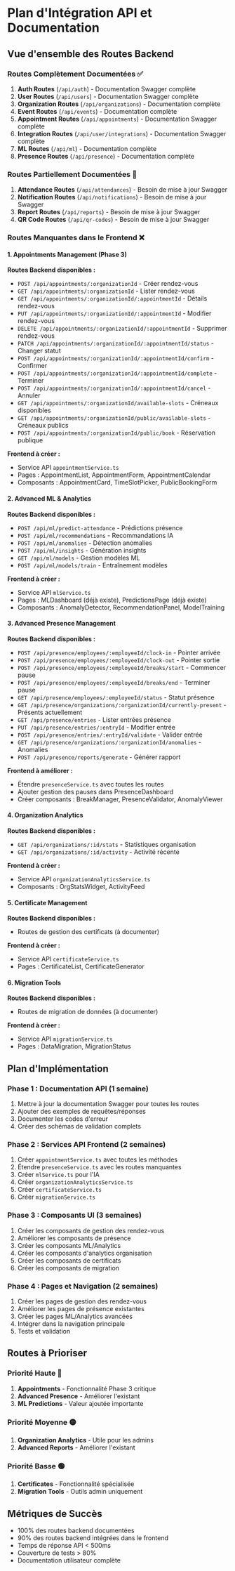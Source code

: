 # Plan d'Intégration API et Documentation

## Vue d'ensemble des Routes Backend

### Routes Complètement Documentées ✅
1. **Auth Routes** (`/api/auth`) - Documentation Swagger complète
2. **User Routes** (`/api/users`) - Documentation Swagger complète  
3. **Organization Routes** (`/api/organizations`) - Documentation complète
4. **Event Routes** (`/api/events`) - Documentation complète
5. **Appointment Routes** (`/api/appointments`) - Documentation Swagger complète
6. **Integration Routes** (`/api/user/integrations`) - Documentation Swagger complète
7. **ML Routes** (`/api/ml`) - Documentation complète
8. **Presence Routes** (`/api/presence`) - Documentation complète

### Routes Partiellement Documentées 🔄
1. **Attendance Routes** (`/api/attendances`) - Besoin de mise à jour Swagger
2. **Notification Routes** (`/api/notifications`) - Besoin de mise à jour Swagger
3. **Report Routes** (`/api/reports`) - Besoin de mise à jour Swagger
4. **QR Code Routes** (`/api/qr-codes`) - Besoin de mise à jour Swagger

### Routes Manquantes dans le Frontend ❌

#### 1. Appointments Management (Phase 3)
**Routes Backend disponibles :**
- `POST /api/appointments/:organizationId` - Créer rendez-vous
- `GET /api/appointments/:organizationId` - Lister rendez-vous
- `GET /api/appointments/:organizationId/:appointmentId` - Détails rendez-vous
- `PUT /api/appointments/:organizationId/:appointmentId` - Modifier rendez-vous
- `DELETE /api/appointments/:organizationId/:appointmentId` - Supprimer rendez-vous
- `PATCH /api/appointments/:organizationId/:appointmentId/status` - Changer statut
- `POST /api/appointments/:organizationId/:appointmentId/confirm` - Confirmer
- `POST /api/appointments/:organizationId/:appointmentId/complete` - Terminer
- `POST /api/appointments/:organizationId/:appointmentId/cancel` - Annuler
- `GET /api/appointments/:organizationId/available-slots` - Créneaux disponibles
- `GET /api/appointments/:organizationId/public/available-slots` - Créneaux publics
- `POST /api/appointments/:organizationId/public/book` - Réservation publique

**Frontend à créer :**
- Service API `appointmentService.ts`
- Pages : AppointmentList, AppointmentForm, AppointmentCalendar
- Composants : AppointmentCard, TimeSlotPicker, PublicBookingForm

#### 2. Advanced ML & Analytics
**Routes Backend disponibles :**
- `POST /api/ml/predict-attendance` - Prédictions présence
- `POST /api/ml/recommendations` - Recommandations IA
- `POST /api/ml/anomalies` - Détection anomalies
- `POST /api/ml/insights` - Génération insights
- `GET /api/ml/models` - Gestion modèles ML
- `POST /api/ml/models/train` - Entraînement modèles

**Frontend à créer :**
- Service API `mlService.ts`
- Pages : MLDashboard (déjà existe), PredictionsPage (déjà existe)
- Composants : AnomalyDetector, RecommendationPanel, ModelTraining

#### 3. Advanced Presence Management
**Routes Backend disponibles :**
- `POST /api/presence/employees/:employeeId/clock-in` - Pointer arrivée
- `POST /api/presence/employees/:employeeId/clock-out` - Pointer sortie
- `POST /api/presence/employees/:employeeId/breaks/start` - Commencer pause
- `POST /api/presence/employees/:employeeId/breaks/end` - Terminer pause
- `GET /api/presence/employees/:employeeId/status` - Statut présence
- `GET /api/presence/organizations/:organizationId/currently-present` - Présents actuellement
- `GET /api/presence/entries` - Lister entrées présence
- `PUT /api/presence/entries/:entryId` - Modifier entrée
- `POST /api/presence/entries/:entryId/validate` - Valider entrée
- `GET /api/presence/organizations/:organizationId/anomalies` - Anomalies
- `POST /api/presence/reports/generate` - Générer rapport

**Frontend à améliorer :**
- Étendre `presenceService.ts` avec toutes les routes
- Ajouter gestion des pauses dans PresenceDashboard
- Créer composants : BreakManager, PresenceValidator, AnomalyViewer

#### 4. Organization Analytics
**Routes Backend disponibles :**
- `GET /api/organizations/:id/stats` - Statistiques organisation
- `GET /api/organizations/:id/activity` - Activité récente

**Frontend à créer :**
- Service API `organizationAnalyticsService.ts`
- Composants : OrgStatsWidget, ActivityFeed

#### 5. Certificate Management
**Routes Backend disponibles :**
- Routes de gestion des certificats (à documenter)

**Frontend à créer :**
- Service API `certificateService.ts`
- Pages : CertificateList, CertificateGenerator

#### 6. Migration Tools
**Routes Backend disponibles :**
- Routes de migration de données (à documenter)

**Frontend à créer :**
- Service API `migrationService.ts`
- Pages : DataMigration, MigrationStatus

## Plan d'Implémentation

### Phase 1 : Documentation API (1 semaine)
1. Mettre à jour la documentation Swagger pour toutes les routes
2. Ajouter des exemples de requêtes/réponses
3. Documenter les codes d'erreur
4. Créer des schémas de validation complets

### Phase 2 : Services API Frontend (2 semaines)
1. Créer `appointmentService.ts` avec toutes les méthodes
2. Étendre `presenceService.ts` avec les routes manquantes
3. Créer `mlService.ts` pour l'IA
4. Créer `organizationAnalyticsService.ts`
5. Créer `certificateService.ts`
6. Créer `migrationService.ts`

### Phase 3 : Composants UI (3 semaines)
1. Créer les composants de gestion des rendez-vous
2. Améliorer les composants de présence
3. Créer les composants ML/Analytics
4. Créer les composants d'analytics organisation
5. Créer les composants de certificats
6. Créer les composants de migration

### Phase 4 : Pages et Navigation (2 semaines)
1. Créer les pages de gestion des rendez-vous
2. Améliorer les pages de présence existantes
3. Créer les pages ML/Analytics avancées
4. Intégrer dans la navigation principale
5. Tests et validation

## Routes à Prioriser

### Priorité Haute 🔴
1. **Appointments** - Fonctionnalité Phase 3 critique
2. **Advanced Presence** - Améliorer l'existant
3. **ML Predictions** - Valeur ajoutée importante

### Priorité Moyenne 🟡
1. **Organization Analytics** - Utile pour les admins
2. **Advanced Reports** - Améliorer l'existant

### Priorité Basse 🟢
1. **Certificates** - Fonctionnalité spécialisée
2. **Migration Tools** - Outils admin uniquement

## Métriques de Succès
- 100% des routes backend documentées
- 90% des routes backend intégrées dans le frontend
- Temps de réponse API < 500ms
- Couverture de tests > 80%
- Documentation utilisateur complète